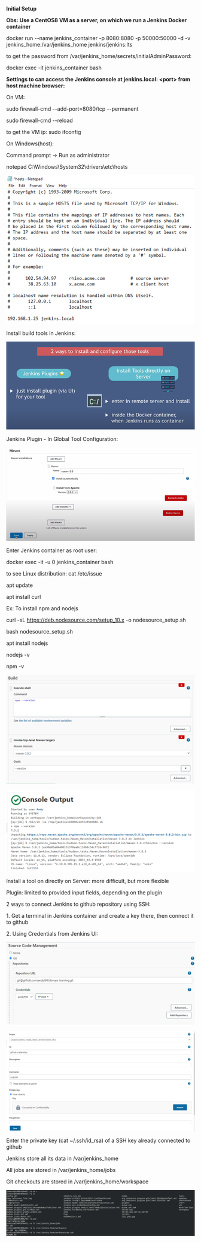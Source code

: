 **Initial Setup**

**Obs: Use a CentOS8 VM as a server, on which we run a Jenkins Docker
container**

docker run \--name jenkins_container -p 8080:8080 -p 50000:50000 -d -v
jenkins_home:/var/jenkins_home jenkins/jenkins:lts

to get the password from /var/jenkins_home/secrets/initialAdminPassword:

docker exec -it jenkins_container bash

**Settings to can access the Jenkins console at jenkins.local: \<port>
from host machine browser:**

On VM:

sudo firewall-cmd \--add-port=8080/tcp --permanent

sudo firewall-cmd --reload

to get the VM ip: sudo ifconfig

On Windows(host):

Command prompt -\> Run as administrator

notepad C:\\Windows\\System32\\drivers\\etc\\hosts

![](.//media/image1.png)

Install build tools in Jenkins:

![](.//media/image2.png)

Jenkins Plugin - In Global Tool Configuration:

![](.//media/image3.png)

Enter Jenkins container as root user:

docker exec -it -u 0 jenkins_container bash

to see Linux distribution: cat /etc/issue

apt update

apt install curl

Ex: To install npm and nodejs

curl -sL https://deb.nodesource.com/setup_10.x -o nodesource_setup.sh

bash nodesource_setup.sh

apt install nodejs

nodejs -v

npm -v

![](.//media/image4.png)

![](.//media/image5.png)

Install a tool on directly on Server: more difficult, but more flexible

Plugin: limited to provided input fields, depending on the plugin

2 ways to connect Jenkins to github repository using SSH:

1\. Get a terminal in Jenkins container and create a key there, then
connect it to github

2\. Using Credentials from Jenkins UI:

![](.//media/image6.png)

![](.//media/image7.png)

Enter the private key (cat \~/.ssh/id_rsa) of a SSH key already
connected to github

Jenkins store all its data in /var/jenkins_home

All jobs are stored in /var/jenkins_home/jobs

Git checkouts are stored in /var/jenkins_home/workspace

![](.//media/image8.png)
